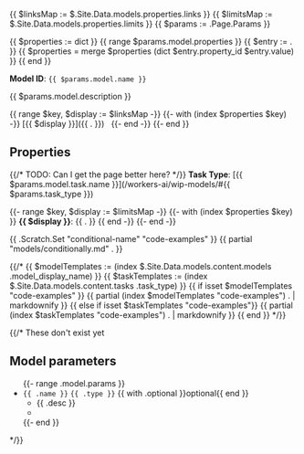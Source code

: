 {{ $linksMap := $.Site.Data.models.properties.links }}
{{ $limitsMap := $.Site.Data.models.properties.limits }}
{{ $params :=  .Page.Params }}

{{ $properties := dict }}
{{ range $params.model.properties }}
  {{ $entry := . }}
  {{ $properties = merge $properties (dict $entry.property_id $entry.value) }}
{{ end }}

**Model ID**: `{{ $params.model.name }}`

{{ $params.model.description }}

{{ range $key, $display := $linksMap -}}
  {{- with (index $properties $key) -}}
[{{ $display }}]({{ . }}) &nbsp;
  {{- end -}}
{{- end }}


## Properties

{{/* TODO: Can I get the page better here? */}}
**Task Type**: [{{ $params.model.task.name }}](/workers-ai/wip-models/#{{ $params.task_type }})

{{- range $key, $display := $limitsMap -}}
  {{- with (index $properties $key) }}
**{{ $display }}**: {{ . }}
  {{ end -}}
{{- end -}}

{{ .Scratch.Set "conditional-name" "code-examples" }}
{{ partial "models/conditionally.md" . }}

{{/*
{{ $modelTemplates := (index $.Site.Data.models.content.models .model_display_name) }}
{{ $taskTemplates := (index $.Site.Data.models.content.tasks .task_type) }}
{{ if isset $modelTemplates "code-examples" }}
  {{ partial (index $modelTemplates "code-examples") . | markdownify }}
{{ else if isset $taskTemplates "code-examples"}}
  {{ partial (index $taskTemplates "code-examples") . | markdownify }}
{{ end }}
*/}}

{{/* These don't exist yet
## Model parameters

<div class="DocsMarkdown--definitions">
<ul>
  {{- range .model.params }}
  <li>
  <code>{{ .name }}</code>
  <code class="InlineCode InlineCode-is-type">{{ .type }}</code>
  {{ with .optional }}<span class="DocsMarkdown--prop-meta">optional</span>{{ end }}
  <ul><li>{{ .desc }}<li></ul>
  </li>
{{- end }}

</ul>
</div>

*/}}

